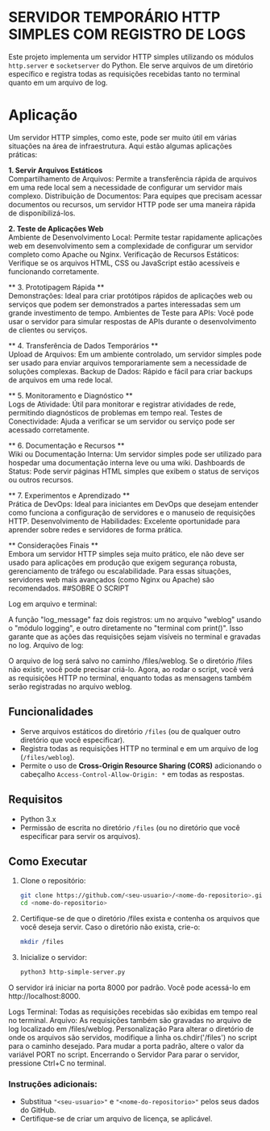 # SERVIDOR TEMPORÁRIO HTTP SIMPLES COM REGISTRO DE LOGS
<p align="justify">
   
Este projeto implementa um servidor HTTP simples utilizando os módulos `http.server` e `socketserver` do Python. 
Ele serve arquivos de um diretório específico e registra todas as requisições recebidas tanto no terminal quanto em um arquivo de log.

# Aplicação

Um servidor HTTP simples, como este, pode ser muito útil em várias situações na área de infraestrutura. 
Aqui estão algumas aplicações práticas:

**1. Servir Arquivos Estáticos** \
Compartilhamento de Arquivos: Permite a transferência rápida de arquivos em uma rede local sem a necessidade de configurar um servidor mais complexo.
Distribuição de Documentos: Para equipes que precisam acessar documentos ou recursos, um servidor HTTP pode ser uma maneira rápida de disponibilizá-los.

**2. Teste de Aplicações Web** \
Ambiente de Desenvolvimento Local: Permite testar rapidamente aplicações web em desenvolvimento sem a complexidade de configurar um servidor completo como Apache ou Nginx.
Verificação de Recursos Estáticos: Verifique se os arquivos HTML, CSS ou JavaScript estão acessíveis e funcionando corretamente.

** 3. Prototipagem Rápida ** \
Demonstrações: Ideal para criar protótipos rápidos de aplicações web ou serviços que podem ser demonstrados a partes interessadas sem um grande investimento de tempo.
Ambientes de Teste para APIs: Você pode usar o servidor para simular respostas de APIs durante o desenvolvimento de clientes ou serviços.

** 4. Transferência de Dados Temporários ** \
Upload de Arquivos: Em um ambiente controlado, um servidor simples pode ser usado para enviar arquivos temporariamente sem a necessidade de soluções complexas.
Backup de Dados: Rápido e fácil para criar backups de arquivos em uma rede local.

** 5. Monitoramento e Diagnóstico ** \
Logs de Atividade: Útil para monitorar e registrar atividades de rede, permitindo diagnósticos de problemas em tempo real.
Testes de Conectividade: Ajuda a verificar se um servidor ou serviço pode ser acessado corretamente.

** 6. Documentação e Recursos ** \
Wiki ou Documentação Interna: Um servidor simples pode ser utilizado para hospedar uma documentação interna leve ou uma wiki.
Dashboards de Status: Pode servir páginas HTML simples que exibem o status de serviços ou outros recursos.

** 7. Experimentos e Aprendizado ** \
Prática de DevOps: Ideal para iniciantes em DevOps que desejam entender como funciona a configuração de servidores e o manuseio de requisições HTTP.
Desenvolvimento de Habilidades: Excelente oportunidade para aprender sobre redes e servidores de forma prática.

** Considerações Finais ** \
Embora um servidor HTTP simples seja muito prático, ele não deve ser usado para aplicações em produção que exigem segurança robusta, gerenciamento de tráfego ou escalabilidade. Para essas situações, servidores web mais avançados (como Nginx ou Apache) são recomendados.
##SOBRE O SCRIPT 

Log em arquivo e terminal:

A função "log_message" faz dois registros: um no arquivo "weblog" usando o "módulo logging", e outro diretamente no "terminal com print()". 
Isso garante que as ações das requisições sejam visíveis no terminal e gravadas no log.
Arquivo de log:

O arquivo de log será salvo no caminho /files/weblog. Se o diretório /files não existir, você pode precisar criá-lo.
Agora, ao rodar o script, você verá as requisições HTTP no terminal, enquanto todas as mensagens também serão registradas no arquivo weblog.

## Funcionalidades

- Serve arquivos estáticos do diretório `/files` (ou de qualquer outro diretório que você especificar).
- Registra todas as requisições HTTP no terminal e em um arquivo de log (`/files/weblog`).
- Permite o uso de **Cross-Origin Resource Sharing (CORS)** adicionando o cabeçalho `Access-Control-Allow-Origin: *` em todas as respostas.

## Requisitos

- Python 3.x
- Permissão de escrita no diretório `/files` (ou no diretório que você especificar para servir os arquivos).

## Como Executar

1. Clone o repositório:
   ```bash
   git clone https://github.com/<seu-usuario>/<nome-do-repositorio>.git
   cd <nome-do-repositorio>
2. Certifique-se de que o diretório /files exista e contenha os arquivos que você deseja servir. Caso o diretório não exista, crie-o:

   ```bash
   mkdir /files
    ```
3. Inicialize o servidor:

   ```bash
   python3 http-simple-server.py
   ```
O servidor irá iniciar na porta 8000 por padrão. Você pode acessá-lo em http://localhost:8000.

Logs
Terminal: Todas as requisições recebidas são exibidas em tempo real no terminal.
Arquivo: As requisições também são gravadas no arquivo de log localizado em /files/weblog.
Personalização
Para alterar o diretório de onde os arquivos são servidos, modifique a linha os.chdir('/files') no script para o caminho desejado.
Para mudar a porta padrão, altere o valor da variável PORT no script.
Encerrando o Servidor
Para parar o servidor, pressione Ctrl+C no terminal.

### Instruções adicionais:
- Substitua `"<seu-usuario>"` e `"<nome-do-repositorio>"` pelos seus dados do GitHub.
- Certifique-se de criar um arquivo de licença, se aplicável.

</p>
